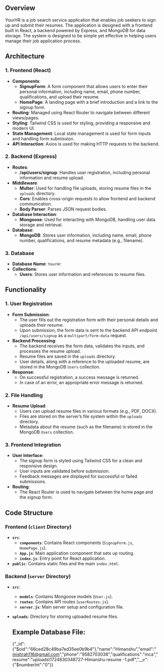 
## Overview

YourHR is a job search service application that enables job seekers to sign up and submit their resumes. The application is designed with a frontend built in React, a backend powered by Express, and MongoDB for data storage. The system is designed to be simple yet effective in helping users manage their job application process.

## Architecture

### 1. **Frontend (React)**

- **Components**: 
  - **SignupForm**: A form component that allows users to enter their personal information, including name, email, phone number, qualifications, and upload their resume.
  - **HomePage**: A landing page with a brief introduction and a link to the signup form.
- **Routing**: Managed using React Router to navigate between different views/pages.
- **Styling**: Tailwind CSS is used for styling, providing a responsive and modern UI.
- **State Management**: Local state management is used for form inputs and handling form submission.
- **API Interaction**: Axios is used for making HTTP requests to the backend.

### 2. **Backend (Express)**

- **Routes**:
  - **/api/users/signup**: Handles user registration, including personal information and resume upload.
- **Middleware**:
  - **Multer**: Used for handling file uploads, storing resume files in the `uploads` directory.
  - **Cors**: Enables cross-origin requests to allow frontend and backend communication.
  - **Body Parser**: Parses JSON request bodies.
- **Database Interaction**: 
  - **Mongoose**: Used for interacting with MongoDB, handling user data storage and retrieval.
- **Database**:
  - **MongoDB**: Stores user information, including name, email, phone number, qualifications, and resume metadata (e.g., filename).

### 3. **Database**

- **Database Name**: `YourHr`
- **Collections**:
  - **Users**: Stores user information and references to resume files.

## Functionality

### 1. **User Registration**

- **Form Submission**:
  - The user fills out the registration form with their personal details and uploads their resume.
  - Upon submission, the form data is sent to the backend API endpoint `/api/users/signup` as a `multipart/form-data` request.
- **Backend Processing**:
  - The backend receives the form data, validates the inputs, and processes the resume upload.
  - Resume files are saved in the `uploads` directory.
  - User details, along with a reference to the uploaded resume, are stored in the MongoDB `Users` collection.
- **Response**:
  - On successful registration, a success message is returned.
  - In case of an error, an appropriate error message is returned.

### 2. **File Handling**

- **Resume Upload**:
  - Users can upload resume files in various formats (e.g., PDF, DOCX).
  - Files are stored on the server’s file system within the `uploads` directory.
  - Metadata about the resume (such as the filename) is stored in the MongoDB `Users` collection.

### 3. **Frontend Integration**

- **User Interface**:
  - The signup form is styled using Tailwind CSS for a clean and responsive design.
  - User inputs are validated before submission.
  - Feedback messages are displayed for successful or failed submissions.
- **Routing**:
  - The React Router is used to navigate between the home page and the signup form.

## Code Structure

### Frontend (`client` Directory)

- **`src`**:
  - **`components`**: Contains React components (`SignupForm.js`, `HomePage.js`).
  - **`App.js`**: Main application component that sets up routing.
  - **`index.js`**: Entry point for React application.
- **`public`**: Contains static files and the main `index.html`.

### Backend (`server` Directory)

- **`src`**:
  - **`models`**: Contains Mongoose models (`User.js`).
  - **`routes`**: Contains API routes (`userRoutes.js`).
  - **`server.js`**: Main server setup and configuration file.
- **`uploads`**: Directory for storing uploaded resume files.

  ## Example Database File:
   {"_id":{"$oid":"66ced28c49ba7ed35ee0b9b4"},"name":"Himanshu","email":"mishrah116@gmail.com","phone":"9582703038","qualifications":"mca","resume":"uploads\\1724830348727-Himanshu resume -1.pdf","__v":{"$numberInt":"0"}}
